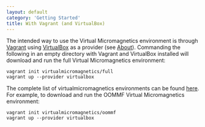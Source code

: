 ```yaml
---
layout: default
category: 'Getting Started'
title: With Vagrant (and VirtualBox)
---
```


The intended way to use the Virtual Micromagnetics environment is through
[Vagrant](https://www.vagrantup.com/) using
[VirtualBox](https://www.virtualbox.org/wiki/Downloads) as a provider (see
[About](/about/)). Commanding the following in an empty directory with Vagrant
and VirtualBox installed will download and run the full Virtual Micromagnetics
environment:

    vagrant init virtualmicromagnetics/full
    vagrant up --provider virtualbox

The complete list of virtualmicromagnetics environments can be found
[here](https://atlas.hashicorp.com/virtualmicromagnetics). For example, to
download and run the OOMMF Virtual Micromagnetics environment:

    vagrant init virtualmicromagnetics/oommf
    vagrant up --provider virtualbox